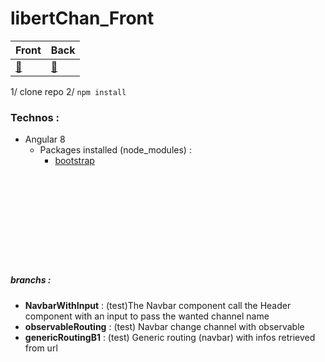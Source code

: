 # libertChan_Front


<center>

Front | Back
---| ---
[:tophat:](https://github.com/kim7834/libertChan_Front) | [:bug:](https://github.com/borisBelloc/libertChan_back)

</center>

1/ clone repo
2/ `npm install`


### Technos :

- Angular 8
    - Packages installed (node_modules) : 
        - [bootstrap](https://www.npmjs.com/package/bootstrap)


<br><br><br><br><br>
-----



##### branchs :
- **NavbarWithInput** : (test)The Navbar component call the Header component with an input to pass the wanted channel name
- **observableRouting** : (test) Navbar change channel with observable
- **genericRoutingB1** : (test) Generic routing (navbar) with infos retrieved from url
